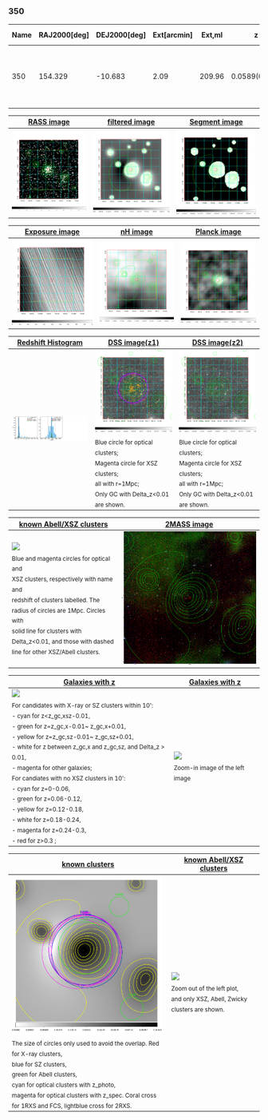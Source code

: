 <div STYLE="page-break-after: always;"></div>

### 350

|Name|RAJ2000[deg]|DEJ2000[deg] |Ext[arcmin]| Ext,ml | z | z_src| C|GC(XSZ,Delta_z<0.01)| GC(OPT,Delta_z<0.01)|GC| R_sig[arcmin] | R500[arcmin] | R500[Mpc]| CRsig[c/s] | CR500[c/s] |L500[1E44 erg/s]|F500[1E-12 erg/s/cm^2]| M500[1E14 Msun]|Tx[keV]|Cnt_sig|Beta|Rc[arcmin]|Comment|Alias|
|---|---|---|---|---|---|------|---|--------|---------|----------|---|---|---|---|---|---|---|---|---|---|---|---|---|---|
|350| 154.329| -10.683| 2.09| 209.96| 0.0589(0.005)| z1, z_xsz| B| L03, MCXC, PSZ2, Tar, XB| A, N| A, L03, MCXC, N, PSZ2, Tar, W, XB| 11.238| 13.229| 0.904| 0.542(0.042)| 0.559(0.043)| 0.832(0.031)| 10.015(0.374)| 2.22(0.04)| 3.57(0.04)| 232.7| 0.938(-0.075+0.045)| 4.883(-0.480+0.318)| -| k232|

|[RASS image](../image/350/350_img.pdf)|[filtered image](../image/350/350_fil.pdf)|[Segment image](../image/350/350_seg.pdf)|
|-------------------|--------------------|-------------------|
| <img src="../image/350/350_img.png" width="300">  | <img src="../image/350/350_fil.png" width="300">   | <img src="../image/350/350_seg.png" width="300">  |

|[Exposure image](../image/350/350_mex.pdf)| [nH image](../image/350/350_nh.pdf)| [Planck image](../image/350/350_p.pdf)|
|-------------------|--------------------|-------------------|
|<img src="../image/350/350_mex.png" width="300">   | <img src="../image/350/350_nh.png" width="300">    | <img src="../image/350/350_p.png" width="300"> |

|[Redshift Histogram](../image/350/350_zg.pdf) | [DSS image(z1)](../image/350/350_dss_z1.pdf)      |  [DSS image(z2)](../image/350/350_dss_z2.pdf)    |
|-------------------|--------------------|-------------------|
|<img src="../image/350/350_zg.png" width="300"> |<img src="../image/350/350_dss_z1.png" width="300"> <sub><br>Blue circle for optical clusters; <br>Magenta circle for XSZ clusters; <br>all with r=1Mpc; <br>Only GC with Delta_z<0.01 are shown. </sub>| <img src="../image/350/350_dss_z2.png" width="300"><sub><br>Blue circle for optical clusters; <br>Magenta circle for XSZ clusters; <br>all with r=1Mpc; <br>Only GC with Delta_z<0.01 are shown. </sub> |

|[known Abell/XSZ clusters](../image/350/350_m.pdf) | [2MASS image](../image/350/350_2mass.pdf)      |
|-------------------|-------------------|
|<img src=../image/350/350_m.png width="300"> <br><sub>Blue and magenta circles for optical and <br>XSZ clusters, respectively with name and <br>redshift of clusters labelled. The <br>radius of circles are 1Mpc. Circles with <br>solid line for clusters with <br>Delta_z<0.01, and those with dashed <br>line for other XSZ/Abell clusters.        </sub>|<img src="../image/350/350_2mass.png" width="300">  |

|[Galaxies with z](../image/350/350_opt_ned.pdf) |[Galaxies with z](../image/350/350_opt_ned_zoom.pdf) |
|-------------------|-------------------|
| <img src=../image/350/350_opt_ned.png width="300"> <br><sub> For candidates with X-ray or SZ clusters within 10': <br> - cyan for z<z_gc,xsz-0.01, <br> - green for z=z_gc,x-0.01~ z_gc,x+0.01, <br> - yellow for z=z_gc,sz-0.01~ z_gc,sz+0.01, <br> - white for z between z_gc,x and z_gc,sz, and Delta_z > 0.01, <br> - magenta for other galaxies; <br>For candiates with no XSZ clusters in 10': <br> - cyan for z=0-0.06, <br> - green for z=0.06-0.12, <br> - yellow for z=0.12-0.18, <br> - white for z=0.18-0.24, <br> - magenta for z=0.24-0.3, <br> - red for z>0.3 ;  </sub>|<img src=../image/350/350_opt_ned_zoom.png width="300">  <br><sub> Zoom-in image of the left image</sub>|

|[known clusters](../image/350/350_gc.pdf) |[known Abell/XSZ clusters](../image/350/350_gc_large.pdf) |
|-------------------|-------------------|
| <img src=../image/350/350_gc.png width="300"> <br><sub> The size of circles only used to avoid the overlap. Red for X-ray clusters, <br> blue for SZ clusters, <br> green for Abell clusters, <br> cyan for optical clusters with z_photo, <br> magenta for optical clusters with z_spec. Coral cross for 1RXS and FCS, lightblue cross for 2RXS. </sub>|<img src=../image/350/350_gc_large.png width="300"> <br><sub> Zoom out of the left plot, <br> and only XSZ, Abell, Zwicky clusters are shown. </sub> |



